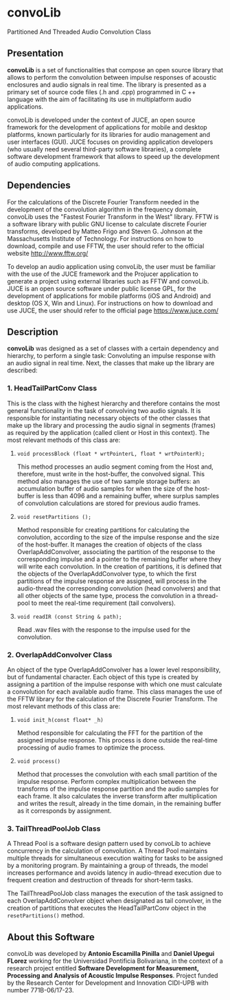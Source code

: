 # convoLib
Partitioned And Threaded Audio Convolution Class

## Presentation
**convoLib** is a set of functionalities that compose an open source library that allows to perform the convolution between impulse responses of acoustic enclosures and audio signals in real time. The library is presented as a primary set of source code files (.h and .cpp) programmed in C ++ language with the aim of facilitating its use in multiplatform audio applications.

convoLib is developed under the context of JUCE, an open source framework for the development of applications for mobile and desktop platforms, known particularly for its libraries for audio management and user interfaces (GUI). JUCE focuses on providing application developers (who usually need several third-party software libraries), a complete software development framework that allows to speed up the development of audio computing applications.

## Dependencies
For the calculations of the Discrete Fourier Transform needed in the development of the convolution algorithm in the frequency domain, convoLib uses the "Fastest Fourier Transform in the West" library. FFTW is a software library with public GNU license to calculate discrete Fourier transforms, developed by Matteo Frigo and Steven G. Johnson at the Massachusetts Institute of Technology. For instructions on how to download, compile and use FFTW, the user should refer to the official website http://www.fftw.org/

To develop an audio application using convoLib, the user must be familiar with the use of the JUCE framework and the Projucer application to generate a project using external libraries such as FFTW and convoLib. JUCE is an open source software under public license GPL, for the development of applications for mobile platforms (iOS and Android) and desktop (OS X, Win and Linux). For instructions on how to download and use JUCE, the user should refer to the official page https://www.juce.com/

## Description
**convoLib** was designed as a set of classes with a certain dependency and hierarchy, to perform a single task: Convoluting an impulse response with an audio signal in real time. Next, the classes that make up the library are described:

### 1. HeadTailPartConv Class 

This is the class with the highest hierarchy and therefore contains the most general functionality in the task of convolving two audio signals. It is responsible for instantiating necessary objects of the other classes that make up the library and processing the audio signal in segments (frames) as required by the application (called client or Host in this context). The most relevant methods of this class are:

1. `void processBlock (float * wrtPointerL, float * wrtPointerR);`

   This method processes an audio segment coming from the Host and, therefore, must write in the host-buffer, the convolved    signal. This method also manages the use of two sample storage buffers: an accumulation buffer of audio samples for when    the size of the host-buffer is less than 4096 and a remaining buffer, where surplus samples of convolution calculations      are stored for previous audio frames.

2. `void resetPartitions ();`

   Method responsible for creating partitions for calculating the convolution, according to the size of the impulse response and the size of the host-buffer. It manages the creation of objects of the class OverlapAddConvolver, associating the partition of the response to the corresponding impulse and a pointer to the remaining buffer where they will write each convolution. In the creation of partitions, it is defined that the objects of the OverlapAddConvolver type, to which the first partitions of the impulse response are assigned, will process in the audio-thread the corresponding convolution (head convolvers) and that all other objects of the same type, process the convolution in a thread-pool to meet the real-time requirement (tail convolvers).

3. `void readIR (const String & path);`

   Read .wav files with the response to the impulse used for the convolution.
   
### 2. OverlapAddConvolver Class

An object of the type OverlapAddConvolver has a lower level responsibility, but of fundamental character. Each object of this type is created by assigning a partition of the impulse response with which one must calculate a convolution for each available audio frame. This class manages the use of the FFTW library for the calculation of the Discrete Fourier Transform. The most relevant methods of this class are:

1. `void init_h(const float* _h)`

   Method responsible for calculating the FFT for the partition of the assigned impulse response. This process is done outside the real-time processing of audio frames to optimize the process.
   
2. `void process()`

   Method that processes the convolution with each small partition of the impulse response. Perform complex multiplication between the transforms of the impulse response partition and the audio samples for each frame. It also calculates the inverse transform after multiplication and writes the result, already in the time domain, in the remaining buffer as it corresponds by assignment.
   
### 3. TailThreadPoolJob Class

A Thread Pool is a software design pattern used by convoLib to achieve concurrency in the calculation of convolution. A Thread Pool maintains multiple threads for simultaneous execution waiting for tasks to be assigned by a monitoring program. By maintaining a group of threads, the model increases performance and avoids latency in audio-thread execution due to frequent creation and destruction of threads for short-term tasks.

The TailThreadPoolJob class manages the execution of the task assigned to each OverlapAddConvolver object when designated as tail convolver, in the creation of partitions that executes the HeadTailPartConv object in the `resetPartitions()` method.

## About this Software
convoLib was developed by **Antonio Escamilla Pinilla** and **Daniel Upegui FLorez** working for the Universidad Pontificia Bolivariana, in the context of a research project entitled **Software Development for Measurement, Processing and Analysis of Acoustic Impulse Responses**. Project funded by the Research Center for Development and Innovation CIDI-UPB with number 771B-06/17-23.
